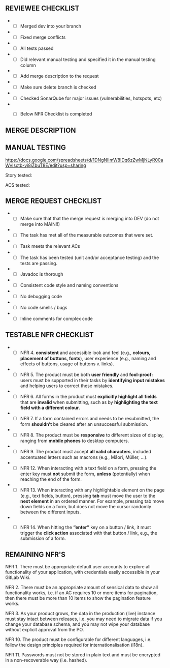 ## REVIEWEE CHECKLIST
- - [ ] Merged dev into your branch 
- - [ ] Fixed merge conflicts
- - [ ] All tests passed 
- - [ ] Did relevant manual testing and specified it in the manual testing column
- - [ ] Add merge description to the request
- - [ ] Make sure delete branch is checked
- - [ ] Checked SonarQube for major issues (vulnerabilities, hotspots, etc)
- - [ ] Below NFR Checklist is completed


## MERGE DESCRIPTION

## MANUAL TESTING 
https://docs.google.com/spreadsheets/d/1DNgNIImW8IDq6zZwMjNLyR00aWvIsctb-yj8jZbuT8E/edit?usp=sharing

Story tested:

ACS tested: 

## MERGE REQUEST CHECKLIST
- - [ ] Make sure that that the merge request is merging into DEV (do not merge into MAIN!!)
- - [ ] The task has met all of the measurable outcomes that were set. 
- - [ ] Task meets the relevant ACs 
- - [ ] The task has been tested (unit and/or acceptance testing) and the tests are passing. 
- - [ ] Javadoc is thorough 
- - [ ] Consistent code style and naming conventions 
- - [ ] No debugging code 
- - [ ] No code smells / bugs 
- - [ ] Inline comments for complex code

## TESTABLE NFR CHECKLIST
- - [ ] NFR 4. **consistent** and accessible look and feel (e.g., **colours,
placement of buttons, fonts**), user experience (e.g., naming and
effects of buttons, usage of buttons v. links).
- - [ ] NFR 5. The product must be both **user friendly** and **fool-proof:** users must be supported in their
tasks by **identifying input mistakes** and helping users to correct these mistakes.
- - [ ] NFR 6. All forms in the product must **explicitly highlight all fields** that are **invalid** when
submitting, such as by **highlighting the text field with a different colour**.
- - [ ] NFR 7. If a form contained errors and needs to be resubmitted, the form **shouldn’t** be cleared
after an unsuccessful submission.
- - [ ] NFR 8. The product must be **responsive** to different sizes of display, ranging from **mobile phones**
to desktop computers.
- - [ ] NFR 9. The product must accept **all valid characters**, included accentuated letters such as
macrons (e.g., Māori, Müller, ...).
- - [ ] NFR 12. When interacting with a text field on a form, pressing the enter key must **not** submit the
form, **unless** (potentially) when reaching the end of the form.
- - [ ] NFR 13. When interacting with any highlightable element on the page (e.g., text fields, button),
pressing **tab** must move the user to the **next element** in an ordered manner. For
example, pressing tab move down fields on a form, but does not move the cursor
randomly between the different inputs.
- - [ ] NFR 14. When hitting the **“enter”** key on a button / link, it must trigger the **click action** associated
with that button / link, e.g., the submission of a form.


## REMAINING NFR'S 

NFR 1. There must be appropriate default user accounts to explore all functionality of your
application, with credentials easily accessible in your GitLab Wiki.

NFR 2. There must be an appropriate amount of sensical data to show all functionality works,
i.e. if an AC requires 10 or more items for pagination, then there must be more than 10
items to show the pagination feature works.

NFR 3. As your product grows, the data in the production (live) instance must stay intact
between releases, i.e. you may need to migrate data if you change your database
schema, and you may not wipe your database without explicit approval from the PO.

NFR 10. The product must be configurable for different languages, i.e. follow the design principles
required for internationalisation (i18n).

NFR 11. Passwords must not be stored in plain text and must be encrypted in a non-recoverable
way (i.e. hashed).


